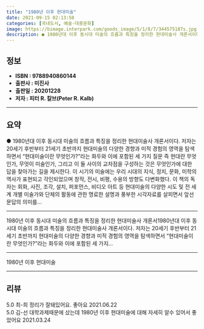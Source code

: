 ```yaml
---
title: "1980년 이후 현대미술"
date: 2021-09-15 02:13:58
categories: [국내도서, 예술-대중문화]
image: https://bimage.interpark.com/goods_image/5/1/8/7/344575187s.jpg
description: ● 1980년대 이후 동시대 미술의 흐름과 특징을 정리한 현대미술사 개론서이다. 저자는 20세기 후반부터 21세기 초반까지 현대미술의 다양한 경향과 미적 경험의 영역을 탐색하면서 “현대미술이란 무엇인가?”라는 화두와 이에 포함된 세 가지 질문 즉 현대란 무엇인가, 무엇이 미술인가, 그
---
```


## **정보**

- **ISBN : 9788940860144**
- **출판사 : 미진사**
- **출판일 : 20201228**
- **저자 : 피터 R. 칼브(Peter R. Kalb)**

------



## **요약**

●  1980년대 이후 동시대 미술의 흐름과 특징을 정리한 현대미술사 개론서이다. 저자는 20세기 후반부터 21세기 초반까지 현대미술의 다양한 경향과 미적 경험의 영역을 탐색하면서 “현대미술이란 무엇인가?”라는 화두와 이에 포함된 세 가지 질문 즉 현대란 무엇인가, 무엇이 미술인가, 그리고 이 둘 사이의 교차점을 구성하는 것은 무엇인가에 대한 답을 찾아가는 길을 제시한다. 이 시기의 미술에는 우리 시대의 지식, 정치, 문화, 미학의 역사가 표현되고 각인되었으며 창작, 전시, 비평, 수용의 방향도 다변화했다. 이 책의 독자는 회화, 사진, 조각, 설치, 퍼포먼스, 비디오 아트 등 현대미술의 다양한 시도 및 전 세계 개별 미술가와 단체의 활동에 관한 명료한 설명과 풍부한 시각자료를 살피면서 앞선 문답의 의미를...

------

1980년 이후 동시대 미술의 흐름과 특징을 정리한 현대미술사 개론서1980년대 이후 동시대 미술의 흐름과 특징을 정리한 현대미술사 개론서이다. 저자는 20세기 후반부터 21세기 초반까지 현대미술의 다양한 경향과 미적 경험의 영역을 탐색하면서 “현대미술이란 무엇인가?”라는 화두와 이에 포함된 세 가지... 

------


1980년 이후 현대미술 

------


## **리뷰** 

5.0 최-희 정리가 잘돼있어요. 좋아요 2021.06.22 <br/>5.0 김-선 대학과제때문에 샀는데 1980년 이후 현대미술에 대해 자세히 알수 있어서 좋았어요 2021.03.24 <br/>